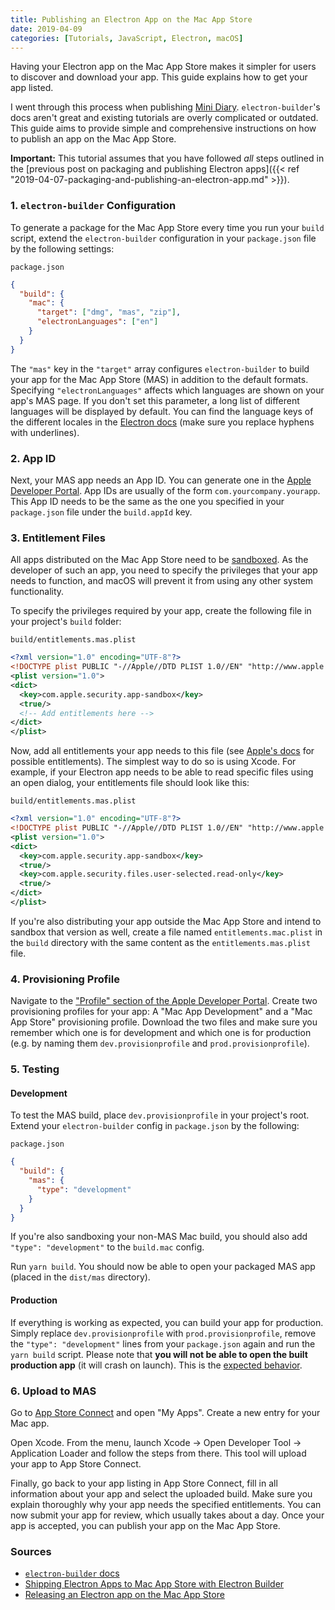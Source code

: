 ```yaml
---
title: Publishing an Electron App on the Mac App Store
date: 2019-04-09
categories: [Tutorials, JavaScript, Electron, macOS]
---
```


Having your Electron app on the Mac App Store makes it simpler for users to discover and download your app. This guide explains how to get your app listed.

<!--more-->

I went through this process when publishing [Mini Diary](https://minidiary.app). `electron-builder`'s docs aren't great and existing tutorials are overly complicated or outdated. This guide aims to provide simple and comprehensive instructions on how to publish an app on the Mac App Store.

**Important:** This tutorial assumes that you have followed _all_ steps outlined in the [previous post on packaging and publishing Electron apps]({{< ref "2019-04-07-packaging-and-publishing-an-electron-app.md" >}}).

### 1. `electron-builder` Configuration

To generate a package for the Mac App Store every time you run your `build` script, extend the `electron-builder` configuration in your `package.json` file by the following settings:

<div class="code-file-name"><code>package.json</code></div>

```json
{
  "build": {
    "mac": {
      "target": ["dmg", "mas", "zip"],
      "electronLanguages": ["en"]
    }
  }
}
```

The `"mas"` key in the `"target"` array configures `electron-builder` to build your app for the Mac App Store (MAS) in addition to the default formats. Specifying `"electronLanguages"` affects which languages are shown on your app's MAS page. If you don't set this parameter, a long list of different languages will be displayed by default. You can find the language keys of the different locales in the [Electron docs](https://electronjs.org/docs/api/locales) (make sure you replace hyphens with underlines).

### 2. App ID

Next, your MAS app needs an App ID. You can generate one in the [Apple Developer Portal](https://developer.apple.com/account/resources/identifiers/list). App IDs are usually of the form `com.yourcompany.yourapp`. This App ID needs to be the same as the one you specified in your `package.json` file under the `build.appId` key.

### 3. Entitlement Files

All apps distributed on the Mac App Store need to be [sandboxed](https://developer.apple.com/app-sandboxing). As the developer of such an app, you need to specify the privileges that your app needs to function, and macOS will prevent it from using any other system functionality.

To specify the privileges required by your app, create the following file in your project's `build` folder:

<div class="code-file-name"><code>build/entitlements.mas.plist</code></div>

```xml
<?xml version="1.0" encoding="UTF-8"?>
<!DOCTYPE plist PUBLIC "-//Apple//DTD PLIST 1.0//EN" "http://www.apple.com/DTDs/PropertyList-1.0.dtd">
<plist version="1.0">
<dict>
  <key>com.apple.security.app-sandbox</key>
  <true/>
  <!-- Add entitlements here -->
</dict>
</plist>
```

Now, add all entitlements your app needs to this file (see [Apple's docs](https://developer.apple.com/library/archive/documentation/Miscellaneous/Reference/EntitlementKeyReference/Chapters/AboutEntitlements.html) for possible entitlements). The simplest way to do so is using Xcode. For example, if your Electron app needs to be able to read specific files using an open dialog, your entitlements file should look like this:

<div class="code-file-name"><code>build/entitlements.mas.plist</code></div>

```xml
<?xml version="1.0" encoding="UTF-8"?>
<!DOCTYPE plist PUBLIC "-//Apple//DTD PLIST 1.0//EN" "http://www.apple.com/DTDs/PropertyList-1.0.dtd">
<plist version="1.0">
<dict>
  <key>com.apple.security.app-sandbox</key>
  <true/>
  <key>com.apple.security.files.user-selected.read-only</key>
  <true/>
</dict>
</plist>
```

If you're also distributing your app outside the Mac App Store and intend to sandbox that version as well, create a file named `entitlements.mac.plist` in the `build` directory with the same content as the `entitlements.mas.plist` file.

### 4. Provisioning Profile

Navigate to the ["Profile" section of the Apple Developer Portal](https://developer.apple.com/account/resources/profiles/list). Create two provisioning profiles for your app: A "Mac App Development" and a "Mac App Store" provisioning profile. Download the two files and make sure you remember which one is for development and which one is for production (e.g. by naming them `dev.provisionprofile` and `prod.provisionprofile`).

### 5. Testing

#### Development

To test the MAS build, place `dev.provisionprofile` in your project's root. Extend your `electron-builder` config in `package.json` by the following:

<div class="code-file-name"><code>package.json</code></div>

```json
{
  "build": {
    "mas": {
      "type": "development"
    }
  }
}
```

If you're also sandboxing your non-MAS Mac build, you should also add `"type": "development"` to the `build.mac` config.

Run `yarn build`. You should now be able to open your packaged MAS app (placed in the `dist/mas` directory).

#### Production

If everything is working as expected, you can build your app for production. Simply replace `dev.provisionprofile` with `prod.provisionprofile`, remove the `"type": "development"` lines from your `package.json` again and run the `yarn build` script. Please note that **you will not be able to open the built production app** (it will crash on launch). This is the [expected behavior](https://github.com/electron-userland/electron-builder/issues/1967#issuecomment-323569575).

### 6. Upload to MAS

Go to [App Store Connect](https://appstoreconnect.apple.com) and open "My Apps". Create a new entry for your Mac app.

Open Xcode. From the menu, launch Xcode → Open Developer Tool → Application Loader and follow the steps from there. This tool will upload your app to App Store Connect.

Finally, go back to your app listing in App Store Connect, fill in all information about your app and select the uploaded build. Make sure you explain thoroughly why your app needs the specified entitlements. You can now submit your app for review, which usually takes about a day. Once your app is accepted, you can publish your app on the Mac App Store.

### Sources

- [`electron-builder` docs](https://www.electron.build)
- [Shipping Electron Apps to Mac App Store with Electron Builder](https://medium.com/@jondot/shipping-electron-apps-to-mac-app-store-with-electron-builder-e960d46148ec)
- [Releasing an Electron app on the Mac App Store](https://medium.com/@flaqueEau/releasing-an-electron-app-on-the-mac-app-store-c32dfcd9c2bd)
